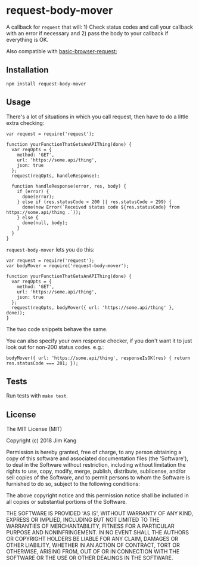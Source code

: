 request-body-mover
==================

A callback for `request` that will: 1) Check status codes and call your callback with an error if necessary and 2) pass the body to your callback if everything is OK.

Also compatible with [basic-browser-request](https://github.com/jimkang/basic-browser-request);

Installation
------------

    npm install request-body-mover

Usage
-----

There's a lot of situations in which you call request, then have to do a little extra checking:

    var request = require('request');

    function yourFunctionThatGetsAnAPIThing(done) {
      var reqOpts = {
        method: 'GET',
        url: 'https://some.api/thing',
        json: true
      };
      request(reqOpts, handleResponse);

      function handleResponse(error, res, body) {
        if (error) {
          done(error);
        } else if (res.statusCode < 200 || res.statusCode > 299) {
          done(new Error(`Received status code ${res.statusCode} from https://some.api/thing .`));
        } else {
          done(null, body);
        }
      }
    }

`request-body-mover` lets you do this:

    var request = require('request');
    var bodyMover = require('request-body-mover');
    
    function yourFunctionThatGetsAnAPIThing(done) {
      var reqOpts = {
        method: 'GET',
        url: 'https://some.api/thing',
        json: true
      };
      request(reqOpts, bodyMover({ url: 'https://some.api/thing' }, done));
    }

The two code snippets behave the same.

You can also specify your own response checker, if you don't want it to just look out for non-200 status codes. e.g.:

    bodyMover({ url: 'https://some.api/thing', responseIsOK(res) { return res.statusCode === 201; });

Tests
-----

Run tests with `make test`.

License
-------

The MIT License (MIT)

Copyright (c) 2018 Jim Kang

Permission is hereby granted, free of charge, to any person obtaining a copy
of this software and associated documentation files (the 'Software'), to deal
in the Software without restriction, including without limitation the rights
to use, copy, modify, merge, publish, distribute, sublicense, and/or sell
copies of the Software, and to permit persons to whom the Software is
furnished to do so, subject to the following conditions:

The above copyright notice and this permission notice shall be included in
all copies or substantial portions of the Software.

THE SOFTWARE IS PROVIDED 'AS IS', WITHOUT WARRANTY OF ANY KIND, EXPRESS OR
IMPLIED, INCLUDING BUT NOT LIMITED TO THE WARRANTIES OF MERCHANTABILITY,
FITNESS FOR A PARTICULAR PURPOSE AND NONINFRINGEMENT. IN NO EVENT SHALL THE
AUTHORS OR COPYRIGHT HOLDERS BE LIABLE FOR ANY CLAIM, DAMAGES OR OTHER
LIABILITY, WHETHER IN AN ACTION OF CONTRACT, TORT OR OTHERWISE, ARISING FROM,
OUT OF OR IN CONNECTION WITH THE SOFTWARE OR THE USE OR OTHER DEALINGS IN
THE SOFTWARE.
